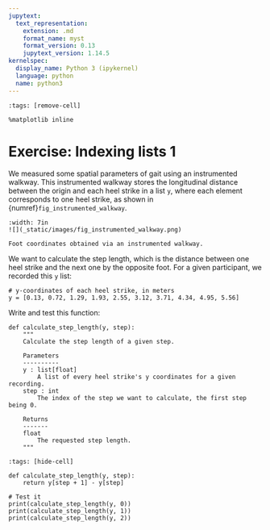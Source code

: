 ```yaml
---
jupytext:
  text_representation:
    extension: .md
    format_name: myst
    format_version: 0.13
    jupytext_version: 1.14.5
kernelspec:
  display_name: Python 3 (ipykernel)
  language: python
  name: python3
---
```


```{code-cell} ipython3
:tags: [remove-cell]

%matplotlib inline
```

# Exercise: Indexing lists 1

We measured some spatial parameters of gait using an instrumented walkway. This instrumented walkway stores the longitudinal distance between the origin and each heel strike in a list `y`, where each element corresponds to one heel strike, as shown in {numref}`fig_instrumented_walkway`.

```{figure-md} fig_instrumented_walkway
:width: 7in
![](_static/images/fig_instrumented_walkway.png)

Foot coordinates obtained via an instrumented walkway.
```

We want to calculate the step length, which is the distance between one heel strike and the next one by the opposite foot. For a given participant, we recorded this `y` list:

```{code-cell} ipython3
# y-coordinates of each heel strike, in meters
y = [0.13, 0.72, 1.29, 1.93, 2.55, 3.12, 3.71, 4.34, 4.95, 5.56]
```

Write and test this function:

```
def calculate_step_length(y, step):
    """
    Calculate the step length of a given step.

    Parameters
    ----------
    y : list[float]
        A list of every heel strike's y coordinates for a given recording.
    step : int
        The index of the step we want to calculate, the first step being 0.

    Returns
    -------
    float
        The requested step length.
    """
```

```{code-cell} ipython3
:tags: [hide-cell]

def calculate_step_length(y, step):
    return y[step + 1] - y[step]

# Test it
print(calculate_step_length(y, 0))
print(calculate_step_length(y, 1))
print(calculate_step_length(y, 2))
```
